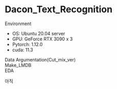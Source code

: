 # Dacon_Text_Recognition

Environment

- OS: Ubuntu 20.04 server
- GPU: GeForce RTX 3090 x 3
- Pytorch: 1.12.0
- cuda: 11.3

Data Argumentation(Cut_mix_ver)   
Make_LMDB     
EDA   


아직 
